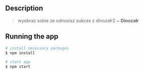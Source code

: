 ## Description

> wyobraz sobie ze odnosisz sukces z dinozałr2 ~ <b>Dinozałr</b>

## Running the app

```bash
# install necessary packages
$ npm install

# start app
$ npm start
```
